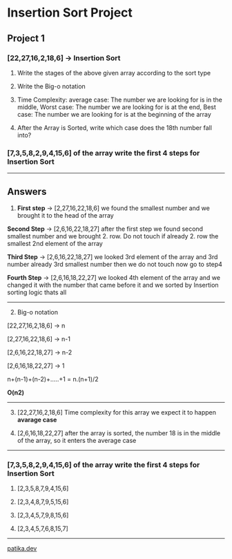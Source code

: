 # Insertion Sort Project

## Project 1

### [22,27,16,2,18,6] -> Insertion Sort

1. Write the stages of the above given array according to the sort type

2. Write the Big-o notation

3. Time Complexity: average case: The number we are looking for is in the middle, Worst case: The number we are looking for is at the end, Best case: The number we are looking for is at the beginning of the array

4. After the Array is Sorted, write which case does the 18th number fall into?

### [7,3,5,8,2,9,4,15,6] of the array write the first 4 steps for Insertion Sort
---

## Answers

1. **First step** -> [2,27,16,22,18,6] we found the smallest number and we brought it to the head of the array

**Second Step** -> [2,6,16,22,18,27] after the first step we found second smallest number and we brought 2. row. Do not touch if already 2. row the smallest 2nd element of the array

**Third Step** -> [2,6,16,22,18,27] we looked 3rd element of the array and 3rd number already 3rd smallest number then we do not touch now go to step4

**Fourth Step** -> [2,6,16,18,22,27] we looked 4th element of the array and we changed it with the number that came before it and we sorted by Insertion sorting logic thats all

---

2. Big-o notation

[22,27,16,2,18,6] -> n

[2,27,16,22,18,6] -> n-1

[2,6,16,22,18,27] -> n-2

[2,6,16,18,22,27] -> 1

n+(n-1)+(n-2)+.....+1 = n.(n+1)/2 

**O(n2)**

---

3. [22,27,16,2,18,6] Time complexity for this array we expect it to happen **avarage case**

4. [2,6,16,18,22,27] after the array is sorted, the number 18 is in the middle of the array, so it enters the average case

---

### [7,3,5,8,2,9,4,15,6] of the array write the first 4 steps for Insertion Sort

1. [2,3,5,8,7,9,4,15,6]

2. [2,3,4,8,7,9,5,15,6]

3. [2,3,4,5,7,9,8,15,6]

4. [2,3,4,5,7,6,8,15,7]
---
[patika.dev](https://app.patika.dev/)


